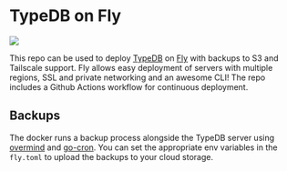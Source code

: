 # TypeDB on Fly 

<img src="https://avatars.githubusercontent.com/u/22525303?s=200&v=4" />

This repo can be used to deploy [TypeDB] on [Fly] with backups to S3 and Tailscale support.
Fly allows easy deployment of servers with multiple regions, SSL and private networking and an awesome CLI!
The repo includes a Github Actions workflow for continuous deployment.

## Backups
The docker runs a backup process alongside the TypeDB server using [overmind](https://github.com/darthSim/overmind) and [go-cron](https://github.com/odise/go-cron).
You can set the appropriate env variables in the `fly.toml` to upload the backups to your cloud storage.


[TypeDB]: https://www.vaticle.com/
[Fly]: https://fly.io
